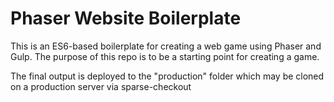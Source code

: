 # Phaser Website Boilerplate
This is an ES6-based boilerplate for creating a web game using Phaser and Gulp. The purpose of this repo is to be a starting point for creating a game.

The final output is deployed to the "production" folder which may be cloned on a production server via sparse-checkout

